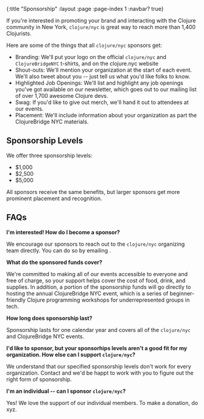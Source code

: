{:title "Sponsorship"
 :layout :page
 :page-index 1
 :navbar? true}

If you're interested in promoting your brand and interacting with the Clojure
community in New York, `clojure/nyc` is great way to reach more than 1,400
Clojurists.

Here are some of the things that all `clojure/nyc` sponsors get:

- Branding: We'll put your logo on the official `clojure/nyc` and
  `ClojureBridgeNYC` t-shirts, and on the clojure.nyc website
- Shout-outs: We'll mention your organization at the start of each event. We'll
  also tweet about you -- just tell us what you'd like folks to know.
- Highlighted Job Openings: We'll list and highlight any job openings you've
  got available on our newsletter, which goes out to our mailing list of over
  1,700 awesome Clojure devs.
- Swag: If you'd like to give out merch, we'll hand it out to attendees at our
  events.
- Placement: We'll include information about your organization as part the
  ClojureBridge NYC materials.

## Sponsorship Levels

We offer three sponsorship levels:

- $1,000
- $2,500
- $5,000

All sponsors receive the same benefits, but larger sponsors get more prominent
placement and recognition.

## FAQs

**I'm interested! How do I become a sponsor?**

We encourage our sponsors to reach out to the `clojure/nyc` organizing team
directly. You can do so by emailing
<a href="javascript:location='mailto:\u006a\u006f\u0072\u0067\u0065\u0040\u0063\u006c\u006f\u006a\u0075\u0072\u0065\u002e\u006e\u0079\u0063';void 0"><script type="text/javascript">document.write('\u006a\u006f\u0072\u0067\u0065\u0040\u0063\u006c\u006f\u006a\u0075\u0072\u0065\u002e\u006e\u0079\u0063')</script></a>.

**What do the sponsored funds cover?**

We're committed to making all of our events accessible to everyone and free of
charge, so your support helps cover the cost of food, drink, and supplies. In
addition, a portion of the sponsorship funds will go directly to hosting the
annual ClojureBridge NYC event, which is a series of beginner-friendly Clojure
programming workshops for underrepresented groups in tech.

**How long does sponsorship last?**

Sponsorship lasts for one calendar year and covers all of the `clojure/nyc` and
ClojureBridge NYC events.

**I'd like to sponsor, but your sponsorhips levels aren't a good fit for my
organization. How else can I support `clojure/nyc`?**

We understand that our specified sponsorship levels don't work for every
organization. Contact <a href="javascript:location='mailto:\u006a\u006f\u0072\u0067\u0065\u0040\u0063\u006c\u006f\u006a\u0075\u0072\u0065\u002e\u006e\u0079\u0063';void 0"><script type="text/javascript">document.write('\u006a\u006f\u0072\u0067\u0065\u0040\u0063\u006c\u006f\u006a\u0075\u0072\u0065\u002e\u006e\u0079\u0063')</script></a>
and we'd be happt to work with you to figure out the right form of sponsorship.

**I'm an individual -- can I sponsor `clojure/nyc`?**

Yes! We love the support of our individual members. To make a donation, do xyz.
